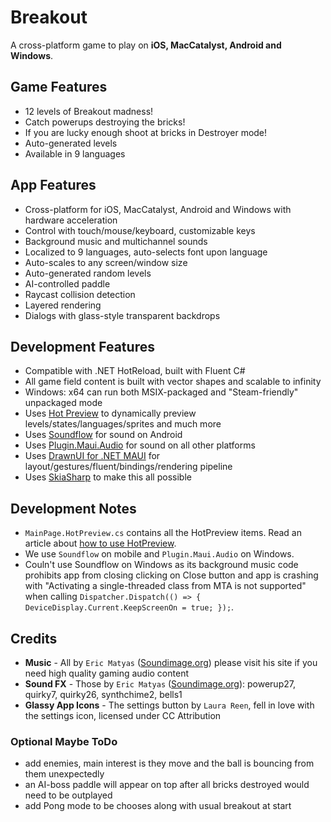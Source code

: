 # Breakout

A cross-platform game to play on **iOS, MacCatalyst, Android and Windows**.

## Game Features
* 12 levels of Breakout madness!
* Catch powerups destroying the bricks!
* If you are lucky enough shoot at bricks in Destroyer mode!
* Auto-generated levels
* Available in 9 languages

## App Features
* Cross-platform for iOS, MacCatalyst, Android and Windows with hardware acceleration
* Control with touch/mouse/keyboard, customizable keys
* Background music and multichannel sounds
* Localized to 9 languages, auto-selects font upon language
* Auto-scales to any screen/window size
* Auto-generated random levels
* AI-controlled paddle
* Raycast collision detection
* Layered rendering
* Dialogs with glass-style transparent backdrops

## Development Features
* Compatible with .NET HotReload, built with Fluent C#
* All game field content is built with vector shapes and scalable to infinity
* Windows: x64 can run both MSIX-packaged and "Steam-friendly" unpackaged mode
* Uses [Hot Preview](https://github.com/BretJohnson/hot-preview) to dynamically preview levels/states/languages/sprites and much more
* Uses [Soundflow](https://github.com/LSXPrime/SoundFlow) for sound on Android
* Uses [Plugin.Maui.Audio](https://github.com/jfversluis/Plugin.Maui.Audio) for sound on all other platforms
* Uses [DrawnUI for .NET MAUI](https://github.com/taublast/DrawnUi) for layout/gestures/fluent/bindings/rendering pipeline
* Uses [SkiaSharp](https://github.com/mono/SkiaSharp) to make this all possible

## Development Notes
* `MainPage.HotPreview.cs` contains all the HotPreview items. Read an article about [how to use HotPreview](https://github.com/BretJohnson/hot-preview). 
* We use `Soundflow` on mobile and `Plugin.Maui.Audio` on Windows.
* Couln't use Soundflow on Windows as its background music code prohibits app from closing clicking on Close button 
and app is crashing with "Activating a single-threaded class from MTA is not supported" when calling `Dispatcher.Dispatch(() => { DeviceDisplay.Current.KeepScreenOn = true; });`.

## Credits

* **Music** - All by `Eric Matyas` ([Soundimage.org](https://Soundimage.org)) please visit his site if you need high quality gaming audio content
* **Sound FX** - Those by `Eric Matyas` ([Soundimage.org](https://Soundimage.org)): powerup27, quirky7, quirky26, synthchime2, bells1
* **Glassy App Icons** - The settings button by `Laura Reen`, fell in love with the settings icon, licensed under CC Attribution


### Optional Maybe ToDo

* add enemies, main interest is they move and the ball is bouncing from them unexpectedly
* an AI-boss paddle will appear on top after all bricks destroyed would need to be outplayed
* add Pong mode to be chooses along with usual breakout at start
